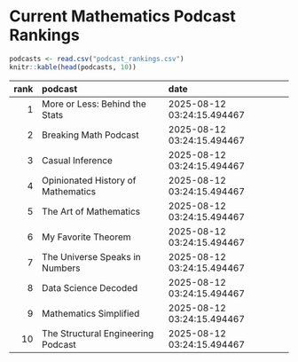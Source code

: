 # Current Mathematics Podcast Rankings


``` r
podcasts <- read.csv("podcast_rankings.csv")
knitr::kable(head(podcasts, 10))
```

| rank | podcast                            | date                       |
|-----:|:-----------------------------------|:---------------------------|
|    1 | More or Less: Behind the Stats     | 2025-08-12 03:24:15.494467 |
|    2 | Breaking Math Podcast              | 2025-08-12 03:24:15.494467 |
|    3 | Casual Inference                   | 2025-08-12 03:24:15.494467 |
|    4 | Opinionated History of Mathematics | 2025-08-12 03:24:15.494467 |
|    5 | The Art of Mathematics             | 2025-08-12 03:24:15.494467 |
|    6 | My Favorite Theorem                | 2025-08-12 03:24:15.494467 |
|    7 | The Universe Speaks in Numbers     | 2025-08-12 03:24:15.494467 |
|    8 | Data Science Decoded               | 2025-08-12 03:24:15.494467 |
|    9 | Mathematics Simplified             | 2025-08-12 03:24:15.494467 |
|   10 | The Structural Engineering Podcast | 2025-08-12 03:24:15.494467 |
